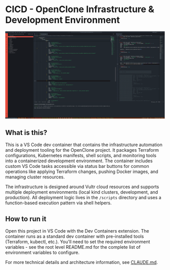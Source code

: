 # CICD - OpenClone Infrastructure & Development Environment

![OpenClone CICD Overview](/Documentation/cicd.png)

## What is this?

This is a VS Code dev container that contains the infrastructure automation and deployment tooling for the OpenClone project. It packages Terraform configurations, Kubernetes manifests, shell scripts, and monitoring tools into a containerized development environment. The container includes custom VS Code tasks accessible via status bar buttons for common operations like applying Terraform changes, pushing Docker images, and managing cluster resources.

The infrastructure is designed around Vultr cloud resources and supports multiple deployment environments (local kind clusters, development, and production). All deployment logic lives in the `/scripts` directory and uses a function-based execution pattern via shell helpers.

## How to run it

Open this project in VS Code with the Dev Containers extension. The container runs as a standard dev container with pre-installed tools (Terraform, kubectl, etc.). You'll need to set the required environment variables - see the root level README.md for the complete list of environment variables to configure.

For more technical details and architecture information, see [CLAUDE.md](CLAUDE.md).
